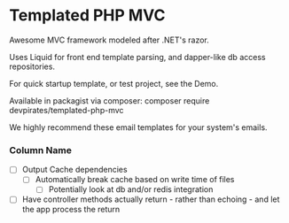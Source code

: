 # Templated PHP MVC
Awesome MVC framework modeled after .NET's razor.

Uses Liquid for front end template parsing, and dapper-like db access repositories.

For quick startup template, or test project, see the Demo.

Available in packagist via composer: composer require devpirates/templated-php-mvc

We highly recommend these email templates for your system's emails.

### Column Name
- [ ] Output Cache dependencies
  - [ ] Automatically break cache based on write time of files
    - [ ] Potentially look at db and/or redis integration
- [ ] Have controller methods actually return - rather than echoing - and let the app process the return
